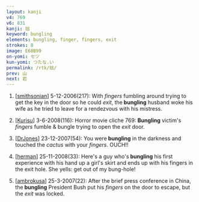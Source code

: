 ```yaml
---
layout: kanji
v4: 769
v6: 831
kanji: 拙
keyword: bungling
elements: bungling, finger, fingers, exit
strokes: 8
image: E68B99
on-yomi: セツ
kun-yomi: つたな.い
permalink: /rtk/拙/
prev: 山
next: 岩
---
```


1) [<a href="http://kanji.koohii.com/profile/smithsonian">smithsonian</a>] 5-12-2006(217): With <em>fingers</em> fumbling around trying to get the key in the door so he could <em>exit</em>, the<strong> bungling</strong> husband woke his wife as he tried to leave for a rendezvous with his mistress.

2) [<a href="http://kanji.koohii.com/profile/Kurisu">Kurisu</a>] 3-6-2008(116): Horror movie cliche 769: <strong>Bungling</strong> victim&#039;s <em>fingers</em> fumble &amp; bungle trying to open the <em>exit</em> door.

3) [<a href="http://kanji.koohii.com/profile/DrJones">DrJones</a>] 23-12-2007(54): You were<strong> bungling</strong> in the darkness and touched the <em>cactus</em> with your <em>fingers</em>. OUCH!!

4) [<a href="http://kanji.koohii.com/profile/herman">herman</a>] 25-11-2008(33): Here&#039;s a guy who&#039;s<strong> bungling</strong> his first experience with his hand up a girl&#039;s skirt and ends up with his fingers in the exit hole. She yells: get out of my bung-hole!

5) [<a href="http://kanji.koohii.com/profile/ambrokusa">ambrokusa</a>] 25-3-2007(22): After the brief press conference in China, the<strong> bungling</strong> President Bush put his <em>fingers</em> on the door to escape, but the <em>exit</em> was locked.


